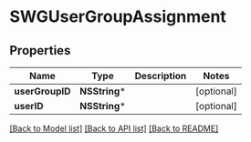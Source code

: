 # SWGUserGroupAssignment

## Properties
Name | Type | Description | Notes
------------ | ------------- | ------------- | -------------
**userGroupID** | **NSString*** |  | [optional] 
**userID** | **NSString*** |  | [optional] 

[[Back to Model list]](../README.md#documentation-for-models) [[Back to API list]](../README.md#documentation-for-api-endpoints) [[Back to README]](../README.md)


